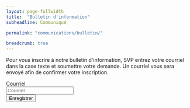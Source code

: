 ```yaml
---
layout: page-fullwidth
title:  "Bulletin d'information"
subheadline: Communiqué

permalink: "communications/bulletin/"

breadcrumb: true
---
```


Pour vous inscrire à notre bulletin d'information, SVP entrez votre courriel dans la case texte et soumettre votre demande. Un courriel vous sera envoyé afin de confirmer votre inscription.

<form class="form-inline" method="post" action="#">
    <div class="form-group">
        <label for="inputEmail" class="col-sm-2 control-label">Courriel</label>
        <div class="col-sm-10">
            <input type="email" class="form-control" name="inputEmail" placeholder="Courriel">
        </div>
    </div>
    <div class="form-group">
        <div>
            <button type="submit" class="btn btn-default" name="register" value="Enregistrer">Enregistrer</button>
        </div>
    </div>
</form>


